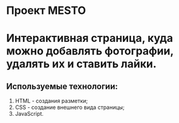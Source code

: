 # **Проект MESTO** 
# Интерактивная страница, куда можно добавлять фотографии, удалять их и ставить лайки.
### 
## Используемые технологии: 
1. HTML - создания разметки;
2. CSS - создание внешнего вида страницы;
3. JavaScript.

## 
